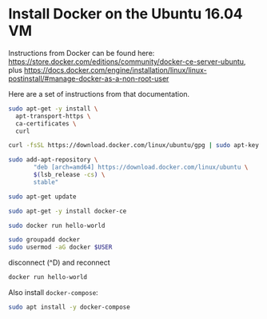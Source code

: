 # Install Docker on the Ubuntu 16.04 VM

Instructions from Docker can be found here: <https://store.docker.com/editions/community/docker-ce-server-ubuntu>, plus <https://docs.docker.com/engine/installation/linux/linux-postinstall/#manage-docker-as-a-non-root-user>

Here are a set of instructions from that documentation. 

```bash
sudo apt-get -y install \
  apt-transport-https \
  ca-certificates \
  curl

curl -fsSL https://download.docker.com/linux/ubuntu/gpg | sudo apt-key add -

sudo add-apt-repository \
       "deb [arch=amd64] https://download.docker.com/linux/ubuntu \
       $(lsb_release -cs) \
       stable"

sudo apt-get update

sudo apt-get -y install docker-ce

sudo docker run hello-world

sudo groupadd docker
sudo usermod -aG docker $USER
```

disconnect (^D) and reconnect

```bash
docker run hello-world
```

Also install `docker-compose`:

```bash
sudo apt install -y docker-compose
```
